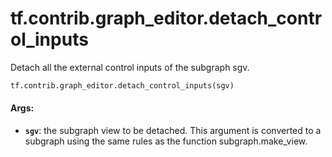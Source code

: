 <div itemscope itemtype="http://developers.google.com/ReferenceObject">
<meta itemprop="name" content="tf.contrib.graph_editor.detach_control_inputs" />
<meta itemprop="path" content="Stable" />
</div>

# tf.contrib.graph_editor.detach_control_inputs

Detach all the external control inputs of the subgraph sgv.

``` python
tf.contrib.graph_editor.detach_control_inputs(sgv)
```

<!-- Placeholder for "Used in" -->


#### Args:


* <b>`sgv`</b>: the subgraph view to be detached. This argument is converted to a
  subgraph using the same rules as the function subgraph.make_view.